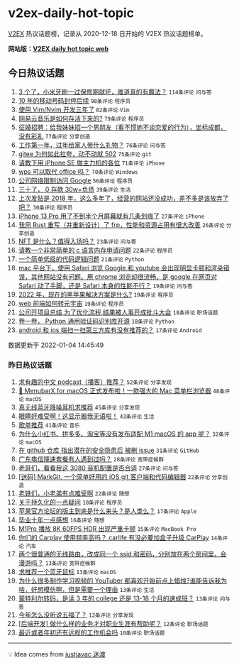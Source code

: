# v2ex-daily-hot-topic

[V2EX](https://www.v2ex.com/) 热议话题榜，记录从 2020-12-18 日开始的 V2EX 热议话题榜单。

**网站版：[V2EX daily hot topic web](https://boojack.github.io/v2ex-daily-hot-topic-web/)**

## 今日热议话题

<!-- TODAY BEGIN -->

1. [3 个了，小米牙刷一过保修期就坏，难道真的有魔法？](https://www.v2ex.com/t/826025) `114条评论` `问与答`
1. [10 年的移动号码封停后续](https://www.v2ex.com/t/826088) `98条评论` `程序员`
1. [使用 Vim/Nvim 开发三年了](https://www.v2ex.com/t/826068) `82条评论` `Vim`
1. [网易云音乐是如何存活下来的?](https://www.v2ex.com/t/826105) `79条评论` `程序员`
1. [征婚招聘：给我妹妹招一个男朋友（看不惯她不谈恋爱的行为），坐标成都，没有彩礼](https://www.v2ex.com/t/826133) `77条评论` `分享创造`
1. [工作第一年，过年给家人带什么礼物？](https://www.v2ex.com/t/826001) `76条评论` `问与答`
1. [gitee 为何如此拉夸，动不动就 502](https://www.v2ex.com/t/826002) `75条评论` `git`
1. [请教下用 iPhone SE 做主力机的各位](https://www.v2ex.com/t/826005) `71条评论` `iPhone`
1. [wps 可以取代 office 吗？](https://www.v2ex.com/t/826087) `70条评论` `Windows`
1. [公司网络限制访问 Google](https://www.v2ex.com/t/825993) `56条评论` `程序员`
1. [三十了， 0 存款 30w+负债](https://www.v2ex.com/t/826165) `39条评论` `生活`
1. [上次发贴是 2018 年，这么多年了，经营的网站还没成功，差不多是该放弃了吧？](https://www.v2ex.com/t/826163) `30条评论` `程序员`
1. [iPhone 13 Pro 用了不到半个月屏幕就有几条划痕了](https://www.v2ex.com/t/826140) `27条评论` `iPhone`
1. [我用 Rust 重写（并重新设计）了 frp，性能和资源占用有很大改善](https://www.v2ex.com/t/826182) `26条评论` `分享创造`
1. [NFT 是什么？值得入场吗？](https://www.v2ex.com/t/825985) `23条评论` `问与答`
1. [请教一个非常简单的 c 语言内存申请问题](https://www.v2ex.com/t/826198) `22条评论` `程序员`
1. [一个简单低级的代码逻辑问题](https://www.v2ex.com/t/826136) `21条评论` `Python`
1. [mac 平台下，使用 Safari 浏览 Google 和 youtube 会出现明显卡顿和渲染错误，其他网站没有问题。用 chrome 浏览却很流畅，是 google 在网页对 Safari 动了手脚，还是 Safari 本身的性能不行？](https://www.v2ex.com/t/826169) `19条评论` `问与答`
1. [2022 年，现在的黑苹果解决方案是什么?](https://www.v2ex.com/t/826113) `19条评论` `程序员`
1. [web 前端如何转元宇宙](https://www.v2ex.com/t/826098) `19条评论` `程序员`
1. [公司开项目总结,为了优化流程,结果被人事开成批斗大会](https://www.v2ex.com/t/826049) `18条评论` `职场话题`
1. [卷一卷， Python 通用验证码识别库开源](https://www.v2ex.com/t/826038) `18条评论` `Python`
1. [android 和 ios 端扫一扫第三方库有没有推荐的？](https://www.v2ex.com/t/826153) `17条评论` `Android`

数据更新于 2022-01-04 14:45:49

<!-- TODAY END -->

### 昨日热议话题

<!-- YESTERDAY BEGIN -->

1. [求有趣的中文 podcast（播客）推荐？](https://www.v2ex.com/t/825875) `52条评论` `分享发现`
1. [🎉 MenubarX for macOS 正式发布啦！一款强大的 Mac 菜单栏浏览器](https://www.v2ex.com/t/825917) `48条评论` `macOS`
1. [真无线蓝牙降噪耳机求推荐](https://www.v2ex.com/t/825894) `45条评论` `分享发现`
1. [眼睛好难受啊！这显示器我无语啦！](https://www.v2ex.com/t/825919) `43条评论` `生活`
1. [歌单推荐](https://www.v2ex.com/t/825877) `41条评论` `音乐`
1. [为什么小红书、拼多多、淘宝等没有发布适配 M1 macOS 的 app 呢？](https://www.v2ex.com/t/825915) `32条评论` `macOS`
1. [在 github 仓库 指出潜在的安全隐患后 被删 issue](https://www.v2ex.com/t/825909) `31条评论` `GitHub`
1. [广东电信降速套餐有人遇到过吗？](https://www.v2ex.com/t/825940) `28条评论` `宽带症候群`
1. [老哥们，看看我这 3080 装机配置是否合适](https://www.v2ex.com/t/825946) `27条评论` `问与答`
1. [[送码] MarkGit, 一个简单好用的 iOS git 客户端和代码编辑器](https://www.v2ex.com/t/825900) `22条评论` `分享创造`
1. [老铁们，小老弟有点难受啊](https://www.v2ex.com/t/825942) `22条评论` `随想`
1. [关于持久化的一点疑问](https://www.v2ex.com/t/825944) `18条评论` `程序员`
1. [苹果官方论坛的版主到底是什么来头？是人类么？](https://www.v2ex.com/t/825939) `17条评论` `Apple`
1. [毕业十年一点感想](https://www.v2ex.com/t/825952) `16条评论` `随想`
1. [M1Pro 播放 8K 60FPS HDR 出现严重卡顿](https://www.v2ex.com/t/825923) `15条评论` `MacBook Pro`
1. [你们的 Carplay 使用频率高吗？ carlife 有没必要加盒子升级 CarPlay](https://www.v2ex.com/t/825914) `14条评论` `汽车`
1. [两个很普通的无线路由，改成同一个 ssid 和密码，分别放在两个房间里，会漫游吗？](https://www.v2ex.com/t/825970) `13条评论` `宽带症候群`
1. [求推荐一个蓝牙鼠标](https://www.v2ex.com/t/825957) `13条评论` `macOS`
1. [为什么很多制作学习视频的 YouTuber 都喜欢开始前点上蜡烛?谁能告诉我为啥，好想模仿啊，但是需要一个理由](https://www.v2ex.com/t/825918) `13条评论` `生活`
1. [蒙特利尔转码，是读 3 年的 college 还是 13-18 个月的速成班？](https://www.v2ex.com/t/825868) `13条评论` `问与答`
1. [今年怎么没听说五福了？](https://www.v2ex.com/t/825912) `12条评论` `分享发现`
1. [[后端开发] 做什么样的业务才对职业生涯有帮助呢？](https://www.v2ex.com/t/825880) `12条评论` `职场话题`
1. [最近或者年初还有远程的工作机会吗](https://www.v2ex.com/t/825950) `10条评论` `职场话题`

<!-- YESTERDAY END -->

---

💡 Idea comes from [justjavac 迷渡](https://github.com/justjavac/)
